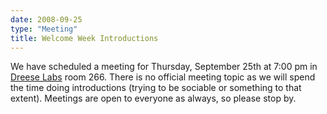 ```yaml
---
date: 2008-09-25
type: "Meeting"
title: Welcome Week Introductions
---
```

We have scheduled a meeting for Thursday, September 25th at 7:00 pm in
[Dreese Labs](http://www.osu.edu/map/building.php?building=279) room 266. There
is no official meeting topic as we will spend the time doing introductions
(trying to be sociable or something to that extent). Meetings are open to
everyone as always, so please stop by.
